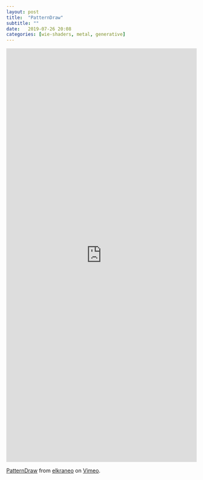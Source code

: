 ```yaml
---
layout: post
title:  "PatternDraw"
subtitle: ""
date:   2019-07-26 20:08
categories: [wie-shaders, metal, generative]
---
```

<div style="padding:216.7% 0 0 0;position:relative;"><iframe src="https://player.vimeo.com/video/350380175?autoplay=1&loop=1" style="position:absolute;top:0;left:0;width:100%;height:100%;" frameborder="0" allow="autoplay; fullscreen" allowfullscreen></iframe></div><script src="https://player.vimeo.com/api/player.js"></script>
<p><a href="https://vimeo.com/350380175">PatternDraw</a> from <a href="https://vimeo.com/elkraneo">elkraneo</a> on <a href="https://vimeo.com">Vimeo</a>.</p>